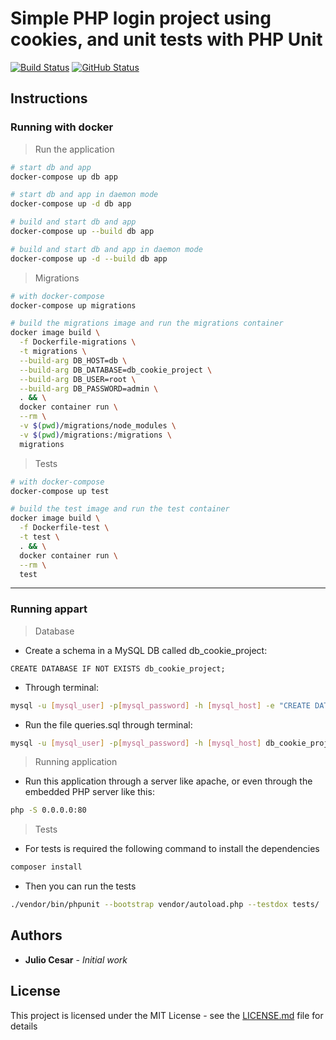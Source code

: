 
# Simple PHP login project using cookies, and unit tests with PHP Unit

[![Build Status](https://badgen.net/travis/julio-cesar-development/simple-php-cookies?icon=travis&color=green)](https://travis-ci.org/julio-cesar-development/simple-php-cookies)
[![GitHub Status](https://badgen.net/github/status/julio-cesar-development/simple-php-cookies)](https://github.com/julio-cesar-development/simple-php-cookies)

## Instructions

### Running with docker

> Run the application

```bash
# start db and app
docker-compose up db app

# start db and app in daemon mode
docker-compose up -d db app

# build and start db and app
docker-compose up --build db app

# build and start db and app in daemon mode
docker-compose up -d --build db app
```

> Migrations

```bash
# with docker-compose
docker-compose up migrations

# build the migrations image and run the migrations container
docker image build \
  -f Dockerfile-migrations \
  -t migrations \
  --build-arg DB_HOST=db \
  --build-arg DB_DATABASE=db_cookie_project \
  --build-arg DB_USER=root \
  --build-arg DB_PASSWORD=admin \
  . && \
  docker container run \
  --rm \
  -v $(pwd)/migrations/node_modules \
  -v $(pwd)/migrations:/migrations \
  migrations
```

> Tests

```bash
# with docker-compose
docker-compose up test

# build the test image and run the test container
docker image build \
  -f Dockerfile-test \
  -t test \
  . && \
  docker container run \
  --rm \
  test
```

-----------------

### Running appart

> Database

* Create a schema in a MySQL DB called db_cookie_project:

```mysql
CREATE DATABASE IF NOT EXISTS db_cookie_project;
```

* Through terminal:

```bash
mysql -u [mysql_user] -p[mysql_password] -h [mysql_host] -e "CREATE DATABASE IF NOT EXISTS db_cookie_project;"
```

* Run the file queries.sql through terminal:

```bash
mysql -u [mysql_user] -p[mysql_password] -h [mysql_host] db_cookie_project < queries.sql
```

> Running application

* Run this application through a server like apache, or even through the embedded PHP server like this:

```bash
php -S 0.0.0.0:80
```

> Tests

* For tests is required the following command to install the dependencies

```bash
composer install
```

* Then you can run the tests

```bash
./vendor/bin/phpunit --bootstrap vendor/autoload.php --testdox tests/
```

## Authors

* **Julio Cesar** - *Initial work*

## License

This project is licensed under the MIT License - see the [LICENSE.md](LICENSE.md) file for details
